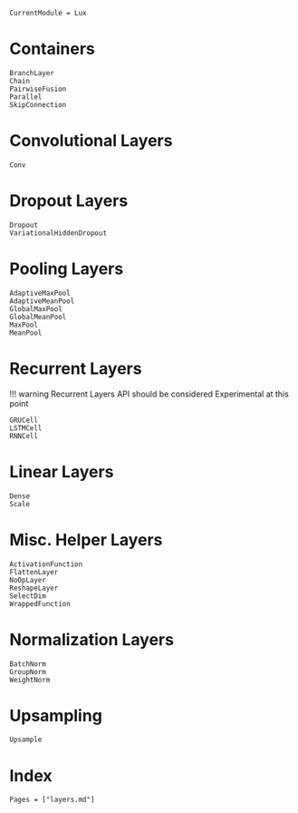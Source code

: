 ```@meta
CurrentModule = Lux
```

# Containers

```@docs
BranchLayer
Chain
PairwiseFusion
Parallel
SkipConnection
```

# Convolutional Layers

```@docs
Conv
```

# Dropout Layers

```@docs
Dropout
VariationalHiddenDropout
```

# Pooling Layers

```@docs
AdaptiveMaxPool
AdaptiveMeanPool
GlobalMaxPool
GlobalMeanPool
MaxPool
MeanPool
```

# Recurrent Layers

!!! warning
    Recurrent Layers API should be considered Experimental at this point

```@docs
GRUCell
LSTMCell
RNNCell
```

# Linear Layers

```@docs
Dense
Scale
```

# Misc. Helper Layers

```@docs
ActivationFunction
FlattenLayer
NoOpLayer
ReshapeLayer
SelectDim
WrappedFunction
```

# Normalization Layers

```@docs
BatchNorm
GroupNorm
WeightNorm
```

# Upsampling

```@docs
Upsample
```

# Index

```@index
Pages = ["layers.md"]
```
